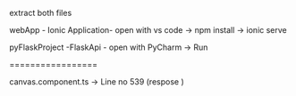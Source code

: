 extract both files

webApp - Ionic Application- open with vs code -> npm install -> ionic serve

pyFlaskProject  -FlaskApi - open with PyCharm  -> Run


=================

canvas.component.ts -> Line no 539 (respose )

